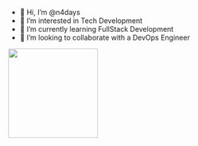 - 👋 Hi, I’m @n4days
- 👀 I’m interested in Tech Development
- 🌱 I’m currently learning FullStack Development
- 💞️ I’m looking to collaborate with a DevOps Engineer

<a href="https://github.com/anuraghazra/github-readme-stats">
  <img height=180 align="center" src="https://github-readme-stats-eight-theta.vercel.app/api?username=n4days&theme=dracula&include_all_commits=true&count_private=true" />
</a>
